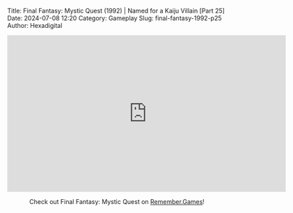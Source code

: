 Title: Final Fantasy: Mystic Quest (1992) | Named for a Kaiju Villain [Part 25]
Date: 2024-07-08 12:20
Category: Gameplay
Slug: final-fantasy-1992-p25
Author: Hexadigital

<center><iframe src="https://www.youtube.com/embed/cOeLYFR3gcY?feature=oembed" allow="accelerometer; autoplay; encrypted-media; gyroscope; picture-in-picture" width="640" height="360" frameborder="0"></iframe>

Check out Final Fantasy: Mystic Quest on [Remember.Games](https://remember.games/game/8116/final-fantasy-mystic-quest/)!</center>